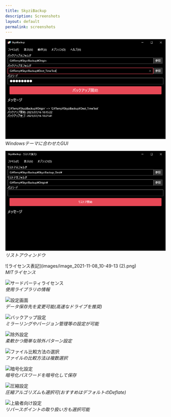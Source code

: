 ```yaml
---
title: SkyziBackup
description: Screenshots
layout: default
permalink: screenshots
---
```


![メインウィンドウ](images/main.png)  
*Windowsテーマに合わせたGUI*


![リストアウィンドウ](images/image_2021-11-08_10-49-13.png)  
*リストアウィンドウ*


![ライセンス表記](images/image_2021-11-08_10-49-13 (2).png)  
*MITライセンス*


![サードパーティライセンス](https://user-images.githubusercontent.com/38061609/140841065-5b1eb873-57f4-49cc-9496-244dd5f1898a.png)  
*使用ライブラリの情報*


![設定画面](https://user-images.githubusercontent.com/38061609/140841063-4f246e3c-3afb-4810-b90d-1ef8ce595f86.png)  
*データ保存先を変更可能(高速なドライブを推奨)*


![バックアップ設定](https://user-images.githubusercontent.com/38061609/140841061-a5ca6a4a-96f3-45ca-ab1c-3b2f21ff0d57.png)  
*ミラーリングやバージョン管理等の設定が可能*


![除外設定](https://user-images.githubusercontent.com/38061609/140841059-254401ea-6803-41c2-9c13-b677a118c340.png)  
*柔軟かつ簡単な除外パターン設定*


![ファイル比較方法の選択](https://user-images.githubusercontent.com/38061609/140841058-9b799bac-a920-4a17-97b4-33c462af66f5.png)  
*ファイルの比較方法は複数選択*


![暗号化設定](https://user-images.githubusercontent.com/38061609/140841057-00301a63-7dfe-4577-9eb0-1a690618b5ed.png)  
*暗号化パスワードを暗号化して保存*


![圧縮設定](https://user-images.githubusercontent.com/38061609/140841054-70c6865a-7df5-48d2-9706-32ef37458fab.png)  
*圧縮アルゴリズムも選択可(おすすめはデフォルトのDeflate)*


![上級者向け設定](https://user-images.githubusercontent.com/38061609/140841051-778e0fbb-dbfd-4a83-a132-9c60403ad425.png)  
*リパースポイントの取り扱い方も選択可能*

